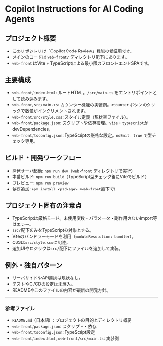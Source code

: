 # Copilot Instructions for AI Coding Agents

## プロジェクト概要
- このリポジトリは「Copilot Code Review」機能の検証用です。
- メインのコードは `web-front/` ディレクトリ配下にあります。
- `web-front` はVite + TypeScriptによる最小限のフロントエンドSPAです。

## 主要構成
- `web-front/index.html`: ルートHTML。`/src/main.ts` をエントリポイントとして読み込みます。
- `web-front/src/main.ts`: カウンター機能の実装例。`#counter` ボタンのクリックで数値がインクリメントされます。
- `web-front/src/style.css`: スタイル定義（現状空ファイル）。
- `web-front/package.json`: スクリプトや依存管理。`vite`・`typescript`がdevDependencies。
- `web-front/tsconfig.json`: TypeScriptの厳格な設定。`noEmit: true` で型チェック専用。

## ビルド・開発ワークフロー
- 開発サーバ起動: `npm run dev`（`web-front` ディレクトリで実行）
- 本番ビルド: `npm run build`（TypeScript型チェック後にViteでビルド）
- プレビュー: `npm run preview`
- 依存追加: `npm install <package>`（`web-front`直下で）

## プロジェクト固有の注意点
- TypeScriptは厳格モード。未使用変数・パラメータ・副作用のないimport等はエラー。
- `src/`配下のみをTypeScriptの対象とする。
- Viteのバンドラーモードを利用（`moduleResolution: bundler`）。
- CSSは`src/style.css`に記述。
- 追加UIやロジックは`src/`配下にファイルを追加して実装。

## 例外・独自パターン
- サーバサイドやAPI連携は現状なし。
- テストやCI/CDの設定は未導入。
- READMEやこのファイルの内容が最新の開発方針。

---

### 参考ファイル
- `README.md`（日本語）: プロジェクトの目的とディレクトリ概要
- `web-front/package.json`: スクリプト・依存
- `web-front/tsconfig.json`: TypeScript設定
- `web-front/index.html`, `web-front/src/main.ts`: 実装例

